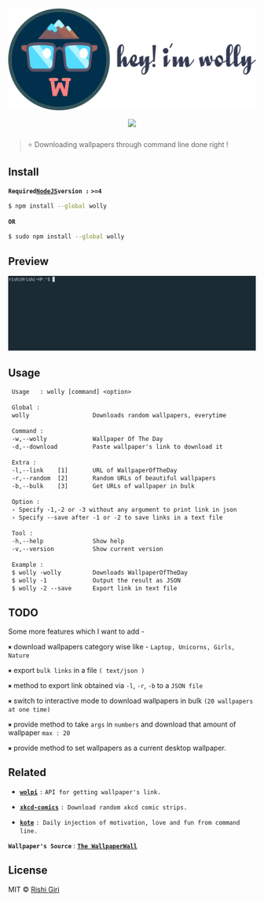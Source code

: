 <h1 align="center">
  <br>
  <img width="550" src="media/aye.png" alt="wolly">
  <br>
  <a href="https://travis-ci.org/CodeDotJS/wolly">
  <img src="https://travis-ci.org/CodeDotJS/wolly.svg?branch=master">
  </a>
  <br>
</h1>

> :star: Downloading wallpapers through command line done right !

## Install

__`Required`[`NodeJS`](http://nodejs.org)`version :`__ __`>=4`__ 

```sh
$ npm install --global wolly
```
__`OR`__
```sh
$ sudo npm install --global wolly
```

## Preview

<p align="center">
<img width="700" src="media/wolly.gif">
</p>

## Usage 

```
 Usage   : wolly [command] <option>

 Global :
 wolly                  Downloads random wallpapers, everytime

 Command :
 -w,--wolly             Wallpaper Of The Day
 -d,--download          Paste wallpaper's link to download it

 Extra :
 -l,--link    [1]       URL of WallpaperOfTheDay
 -r,--random  [2]       Random URLs of beautiful wallpapers
 -b,--bulk    [3]       Get URLs of wallpaper in bulk

 Option :
 › Specify -1,-2 or -3 without any argument to print link in json
 › Specify --save after -1 or -2 to save links in a text file
 
 Tool :
 -h,--help              Show help
 -v,--version           Show current version

 Example :
 $ wolly -wolly         Downloads WallpaperOfTheDay
 $ wolly -1             Output the result as JSON
 $ wolly -2 --save      Export link in text file
```

## TODO

Some more features which I want to add -

__`✖`__ download wallpapers category wise like - `Laptop, Unicorns, Girls, Nature` 

__`✖`__ export `bulk links` in a file `( text/json )`

__`✖`__ method to export link obtained via `-l`, `-r`, `-b` to a `JSON file`

__`✖`__ switch to interactive mode to download wallpapers in bulk `(20 wallpapers at one time)`

__`✖`__ provide method to take `args` in `numbers` and download that amount of wallpaper `max : 20`

__`✖`__ provide method to set wallpapers as a current desktop wallpaper.

## Related

- __[`wolpi`](https://github.com/CodeDotJS/wolly-api)__ `:` `API for getting wallpaper's link.`

- __[`xkcd-comics`](https://github.com/CodeDotJS/xkcd-comics)__ `: Download random xkcd comic strips.`

- __[`kote`](https://github.com/CodeDotJS/kote)__ `: Daily injection of motivation, love and fun from command line.`


__`Wallpaper's Source`__ : __[`The WallpaperWall`](http://thepaperwall.com)__

## License

MIT &copy; [Rishi Giri](http://rishigiri.com)
